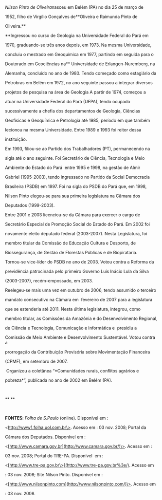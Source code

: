 

 



*Nilson Pinto de Oliveira*nasceu em Belém (PA) no dia 25 de março de

1952, filho de Virgílio Gonçalves de**Oliveira e Raimunda Pinto de

Oliveira.**



**Ingressou no curso de Geologia na Universidade Federal do Pará em

1970, graduando-se três anos depois, em 1973. Na mesma Universidade,

concluiu o mestrado em Geoquímica em 1977, partindo em seguida para o

Doutorado em Geociências na** Universidade de Erlangen-Nuremberg, na

Alemanha, concluído no ano de 1980. Tendo começado como estagiário da

Petrobras em Belém em 1972, no ano seguinte passou a integrar diversos

projetos de pesquisa na área de Geologia A partir de 1974, começou a

atuar na Universidade Federal do Pará (UFPA), tendo ocupado

sucessivamente a chefia dos departamentos de Geologia, Ciências

Geofísicas e Geoquímica e Petrologia até 1985, período em que também

lecionou na mesma Universidade. Entre 1989 e 1993 foi reitor dessa

instituição. 



Em 1993, filiou-se ao Partido dos Trabalhadores (PT), permanecendo na

sigla até o ano seguinte. Foi Secretário de Ciência, Tecnologia e Meio

Ambiente do Estado do Pará  entre 1995 e 1998, na gestão de Almir

Gabriel (1995-2003), tendo ingressado no Partido da Social Democracia

Brasileira (PSDB) em 1997. Foi na sigla do PSDB do Pará que, em 1998,

Nilson Pinto elegeu-se para sua primeira legislatura na Câmara dos

Deputados (1999-2003).



Entre 2001 e 2003 licenciou-se da Câmara para exercer o cargo de

Secretário Especial de Promoção Social do Estado do Pará. Em 2002 foi

novamente eleito deputado federal (2003-2007). Nesta Legislatura, foi

membro titular da Comissão de Educação Cultura e Desporto, de

Biossegurança, de Gestão de Florestas Públicas e de Biopirataria.



Tornou-se vice-líder do PSDB no ano de 2003. Votou contra a Reforma da

previdência patrocinada pelo primeiro Governo Luís Inácio Lula da Silva

(2003-2007), recém-empossado, em 2003.



Reelegeu-se mais uma vez em outubro de 2006, tendo assumido o terceiro

mandato consecutivo na Câmara em  fevereiro de 2007 para a legislatura

que se estenderia até 2011. Nesta última legislatura, integrou, como

membro titular, as Comissões da Amazônia e do Desenvolvimento Regional,

de Ciência e Tecnologia, Comunicação e Informática e  presidiu a

Comissão de Meio Ambiente e Desenvolvimento Sustentável. Votou contra a

prorrogação da Contribuição Provisória sobre Movimentação Financeira

(CPMF), em setembro de 2007.



 Organizou a coletânea “*Comunidades rurais, conflitos agrários e

pobreza*”, publicada no ano de 2002 em Belém (PA).



 



** **



 



**FONTES**: *Folha de S.Paulo* (online). Disponível em :

\<http://www1.folha.uol.com.br\>. Acesso em : 03 nov. 2008; Portal da

Câmara dos Deputados. Disponível em :

\<[http://www.camara.gov.br](http://www.camara.gov.br/)\>. Acesso em :

03 nov. 2008; Portal do TRE-PA. Disponível  em :

\<[http://www.tre-pa.gov.br\>](http://www.tre-pa.gov.br%3e/). Acesso em

: 03 nov. 2008; Site Nilson Pinto. Disponível em :

\<[http://www.nilsonpinto.com](http://www.nilsonpinto.com/)\>. Acesso em

: 03 nov. 2008.



 



 

